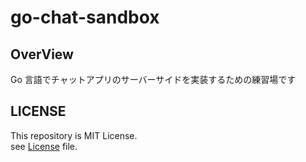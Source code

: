 # go-chat-sandbox
## OverView

Go 言語でチャットアプリのサーバーサイドを実装するための練習場です

## LICENSE

This repository is MIT License.  
see [License](./LICENSE) file.
